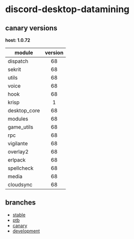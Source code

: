 # discord-desktop-datamining

## canary versions

**host: 1.0.72**

| module | version |
| ------ | :-----: |
| dispatch | 68 |
| sekrit | 68 |
| utils | 68 |
| voice | 68 |
| hook | 68 |
| krisp | 1 |
| desktop_core | 68 |
| modules | 68 |
| game_utils | 68 |
| rpc | 68 |
| vigilante | 68 |
| overlay2 | 68 |
| erlpack | 68 |
| spellcheck | 68 |
| media | 68 |
| cloudsync | 68 |

## branches

- [stable](https://github.com/OpenAsar/discord-desktop-datamining/tree/stable)
- [ptb](https://github.com/OpenAsar/discord-desktop-datamining/tree/ptb)
- [canary](https://github.com/OpenAsar/discord-desktop-datamining/tree/canary)
- [development](https://github.com/OpenAsar/discord-desktop-datamining/tree/development)